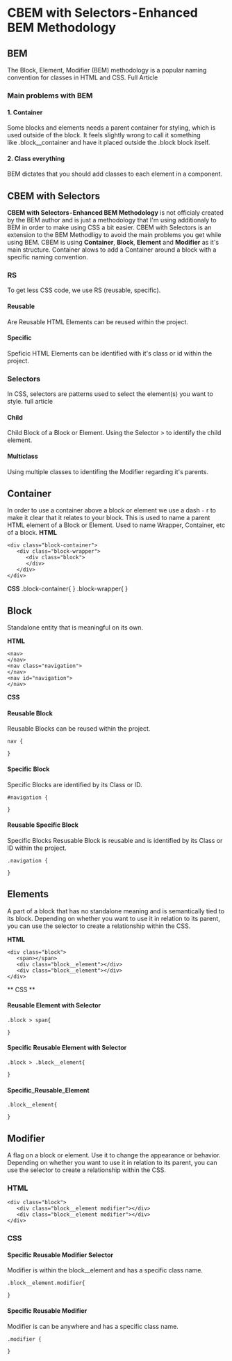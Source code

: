 # CBEM with Selectors - Enhanced BEM Methodology #

## BEM ##
The Block, Element, Modifier (BEM) methodology is a popular naming convention for classes in HTML and CSS. Full Article
### Main problems with BEM ###
#### 1. Container ####
Some blocks and elements needs a parent container for styling, which is used outside of the block. It feels slightly wrong to call it something like .block__container and have it placed outside the .block block itself.
#### 2. Class everything ####
BEM dictates that you should add classes to each element in a component. 

## CBEM with Selectors ##
**CBEM with Selectors - Enhanced BEM Methodology** is not officialy created by the BEM author and is just a methodology that I'm using additionaly to BEM in order to make using CSS a bit easier.
CBEM with Selectors is an extension to the BEM Methodligy to avoid the main problems you get while using BEM. CBEM is using **Container**, **Block**, **Element** and **Modifier** as it's main structure. Container alows to add a Container around a block with a specific naming convention. 
### RS ###
To get less CSS code, we use RS (reusable, specific).
#### Reusable #####
Are Reusable HTML Elements can be reused within the project.
#### Specific ####
Speficic HTML Elements can be identified with it's class or id within the project.
### Selectors ###
In CSS, selectors are patterns used to select the element(s) you want to style. full article
#### Child ####
Child Block of a Block or Element. Using the Selector > to identify the child element. 
#### Multiclass ####
Using multiple classes to identifing  the Modifier regarding it's parents.

## Container ##
In order to use a container above a block or element we use a dash `-` r to make it clear that it relates to your block. This is used to name a parent HTML element of a Block or Element. Used to name Wrapper, Container, etc of a block.
**HTML** 
```
<div class="block-container">
   <div class="block-wrapper">
      <div class="block">
      </div>
   </div>
</div>
```
**CSS**
.block-container{
}
.block-wrapper{
}
## Block ##
Standalone entity that is meaningful on its own. 

**HTML** 
```
<nav>
</nav>
<nav class="navigation">
</nav>
<nav id="navigation">
</nav>
```
**CSS**

#### Reusable Block ####
Reusable Blocks can be reused within the project. 
```
nav {
  
}
```
#### Specific Block ####
Specific Blocks are identified by its Class or ID.
```
#navigation {
  
}
```
#### Reusable Specific Block ####
Specific Blocks Resusable Block is reusable and is identified by its Class or ID within the project. 
```
.navigation {
  
}
```
## Elements ##
A part of a block that has no standalone meaning and is semantically tied to its block. Depending on whether you want to use it in relation to its parent, you can use the selector to create a relationship within the CSS.

**HTML** 
```
<div class="block">
   <span></span>
   <div class="block__element"></div> 
   <div class="block__element"></div>
</div>
```
** CSS **
####  Reusable Element with Selector ####
```
.block > span{
   
}
```
#### Specific Reusable Element with Selector ####
```
.block > .block__element{
   
}
```
#### Specific_Reusable_Element ####
```
.block__element{

}
```
## Modifier ##
A flag on a block or element. Use it to change the appearance or behavior. Depending on whether you want to use it in relation to its parent, you can use the selector to create a relationship within the CSS.

### HTML ###
```
<div class="block">
   <div class="block__element modifier"></div>
   <div class="block__element modifier"></div>
</div>
```
### CSS ###
#### Specific Reusable Modifier Selector ####
Modifier is within the block__element and has a specific class name.
```
.block__element.modifier{

}
```
#### Specific Reusable Modifier #### 
Modifier is can be anywhere and has a specific class name.
```
.modifier {

}
```
